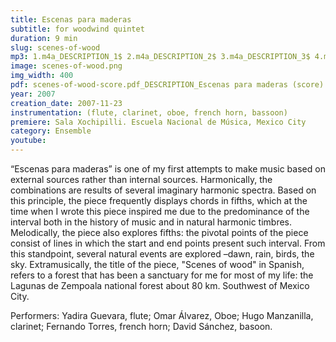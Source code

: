 ```yaml
---
title: Escenas para maderas
subtitle: for woodwind quintet
duration: 9 min
slug: scenes-of-wood
mp3: 1.m4a_DESCRIPTION_1$ 2.m4a_DESCRIPTION_2$ 3.m4a_DESCRIPTION_3$ 4.m4a_DESCRIPTION_4$ 5.m4a_DESCRIPTION_5 (en la brecha)
image: scenes-of-wood.png
img_width: 400
pdf: scenes-of-wood-score.pdf_DESCRIPTION_Escenas para maderas (score)
year: 2007
creation_date: 2007-11-23
instrumentation: (flute, clarinet, oboe, french horn, bassoon)
premiere: Sala Xochipilli. Escuela Nacional de Música, Mexico City
category: Ensemble
youtube:
---
```


“Escenas para maderas” is one of my first attempts to make music based on external sources rather than internal sources. Harmonically, the combinations are results of several imaginary harmonic spectra. Based on this principle, the piece frequently displays chords in fifths, which at the time when I wrote this piece inspired me due to the predominance of the interval both in the history of music and in natural harmonic timbres. Melodically, the piece also explores fifths: the pivotal points of the piece consist of lines in which the start and end points present such interval. From this standpoint, several natural events are explored –dawn, rain, birds, the sky. Extramusically, the title of the piece, "Scenes of wood" in Spanish, refers to a forest that has been a sanctuary for me for most of my life: the Lagunas de Zempoala national forest about 80 km. Southwest of Mexico City.

Performers: Yadira Guevara, flute; Omar Álvarez, Oboe; Hugo Manzanilla, clarinet; Fernando Torres, french horn; David Sánchez, basoon.
